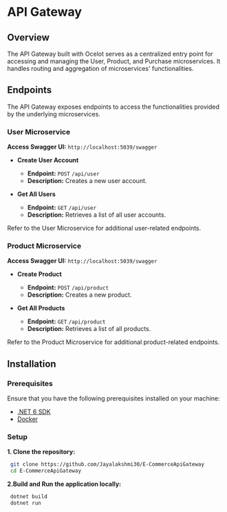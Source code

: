# API Gateway 

## Overview

The API Gateway built with Ocelot serves as a centralized entry point for accessing and managing the User, Product, and Purchase microservices. It handles routing and aggregation of microservices' functionalities.

## Endpoints

The API Gateway exposes endpoints to access the functionalities provided by the underlying microservices.

### User Microservice

**Access Swagger UI:** `http://localhost:5039/swagger`

- **Create User Account**
  - **Endpoint:** `POST` `/api/user`
  - **Description:** Creates a new user account.

- **Get All Users**
  - **Endpoint:** `GET` `/api/user`
  - **Description:** Retrieves a list of all user accounts.

Refer to the User Microservice for additional user-related endpoints.

### Product Microservice

**Access Swagger UI:** `http://localhost:5039/swagger`

- **Create Product**
  - **Endpoint:** `POST` `/api/product`
  - **Description:** Creates a new product.

- **Get All Products**
  - **Endpoint:** `GET` `/api/product`
  - **Description:** Retrieves a list of all products.

Refer to the Product Microservice for additional product-related endpoints.

## Installation

### Prerequisites

Ensure that you have the following prerequisites installed on your machine:
- [.NET 6 SDK](https://dotnet.microsoft.com/download/dotnet/6.0)
- [Docker](https://www.docker.com/get-started)

### Setup

**1. Clone the repository:**
  ```bash
   git clone https://github.com/Jayalakshmi30/E-CommerceApiGateway
   cd E-CommerceApiGateway
   ```

**2.Build and Run the application locally:**
  ```bash
   dotnet build
   dotnet run
   ```
